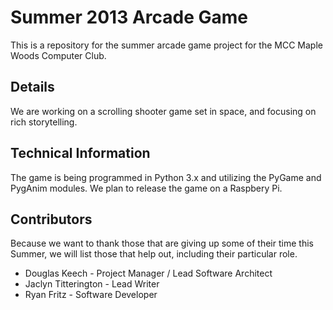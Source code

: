 Summer 2013 Arcade Game
===

This is a repository for the summer arcade game project for the MCC Maple Woods Computer Club.


Details
---
We are working on a scrolling shooter game set in space, and focusing on rich storytelling.


Technical Information
---
The game is being programmed in Python 3.x and utilizing the PyGame and PygAnim modules.
We plan to release the game on a Raspbery Pi.


Contributors
---
Because we want to thank those that are giving up some of their time this Summer, we will list those that help out, including their particular role.

+ Douglas Keech - Project Manager / Lead Software Architect
+ Jaclyn Titterington - Lead Writer
+ Ryan Fritz - Software Developer
